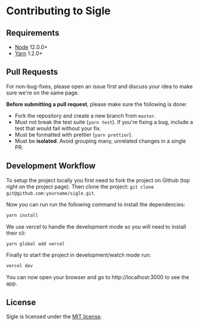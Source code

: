 # Contributing to Sigle

## Requirements

- [Node](https://nodejs.org/en/) 12.0.0+
- [Yarn](https://classic.yarnpkg.com/en/) 1.2.0+

## Pull Requests

For non-bug-fixes, please open an issue first and discuss your idea to make sure we're on the same page.

**Before submitting a pull request**, please make sure the following is done:

- Fork the repository and create a new branch from `master`.
- Must not break the test suite (`yarn test`). If you're fixing a bug, include a test that would fail without your fix.
- Must be formatted with prettier (`yarn prettier`).
- Must be **isolated**. Avoid grouping many, unrelated changes in a single PR.

## Development Workflow

To setup the project locally you first need to fork the project on Github (top right on the project page). Then clone the project: `git clone git@github.com:yourname/sigle.git`.

Now you can run run the following command to install the dependencies:

```sh
yarn install
```

We use vercel to handle the development mode so you will need to install their cli:

```sh
yarn global add vercel
```

Finally to start the project in development/watch mode run:

```sh
vercel dev
```

You can now open your browser and go to http://localhost:3000 to see the app.

## License

Sigle is licensed under the [MIT license](https://github.com/pradel/sigle/blob/master/LICENSE).
